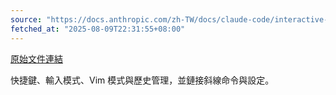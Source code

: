 ```yaml
---
source: "https://docs.anthropic.com/zh-TW/docs/claude-code/interactive-mode"
fetched_at: "2025-08-09T22:31:55+08:00"
---
```


[原始文件連結](https://docs.anthropic.com/zh-TW/docs/claude-code/interactive-mode)

快捷鍵、輸入模式、Vim 模式與歷史管理，並鏈接斜線命令與設定。
